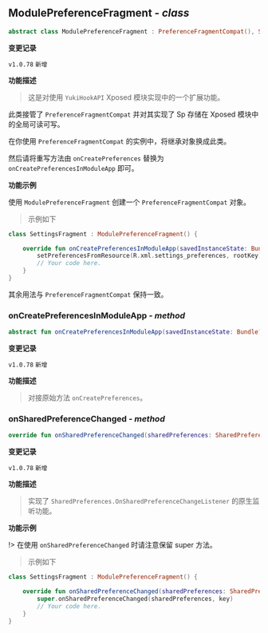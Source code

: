 ## ModulePreferenceFragment *- class*

```kotlin
abstract class ModulePreferenceFragment : PreferenceFragmentCompat(), SharedPreferences.OnSharedPreferenceChangeListener
```

**变更记录**

`v1.0.78` `新增`

**功能描述**

> 这是对使用 `YukiHookAPI` Xposed 模块实现中的一个扩展功能。

此类接管了 `PreferenceFragmentCompat` 并对其实现了 Sp 存储在 Xposed 模块中的全局可读可写。

在你使用 `PreferenceFragmentCompat` 的实例中，将继承对象换成此类。

然后请将重写方法由 `onCreatePreferences` 替换为 `onCreatePreferencesInModuleApp` 即可。

**功能示例**

使用 `ModulePreferenceFragment` 创建一个 `PreferenceFragmentCompat` 对象。

> 示例如下

```kotlin
class SettingsFragment : ModulePreferenceFragment() {

    override fun onCreatePreferencesInModuleApp(savedInstanceState: Bundle?, rootKey: String?) {
        setPreferencesFromResource(R.xml.settings_preferences, rootKey)
        // Your code here.
    }
}
```

其余用法与 `PreferenceFragmentCompat` 保持一致。

### onCreatePreferencesInModuleApp *- method*

```kotlin
abstract fun onCreatePreferencesInModuleApp(savedInstanceState: Bundle?, rootKey: String?)
```

**变更记录**

`v1.0.78` `新增`

**功能描述**

> 对接原始方法 `onCreatePreferences`。

### onSharedPreferenceChanged *- method*

```kotlin
override fun onSharedPreferenceChanged(sharedPreferences: SharedPreferences?, key: String?)
```

**变更记录**

`v1.0.78` `新增`

**功能描述**

> 实现了 `SharedPreferences.OnSharedPreferenceChangeListener` 的原生监听功能。

**功能示例**

!> 在使用 `onSharedPreferenceChanged` 时请注意保留 super 方法。

> 示例如下

```kotlin
class SettingsFragment : ModulePreferenceFragment() {

    override fun onSharedPreferenceChanged(sharedPreferences: SharedPreferences?, key: String?) {
        super.onSharedPreferenceChanged(sharedPreferences, key)
        // Your code here.
    }
}
```